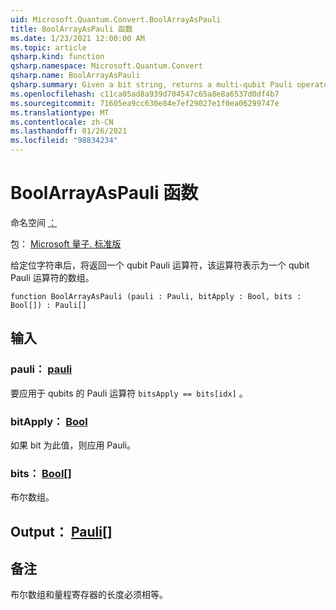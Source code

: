 ```yaml
---
uid: Microsoft.Quantum.Convert.BoolArrayAsPauli
title: BoolArrayAsPauli 函数
ms.date: 1/23/2021 12:00:00 AM
ms.topic: article
qsharp.kind: function
qsharp.namespace: Microsoft.Quantum.Convert
qsharp.name: BoolArrayAsPauli
qsharp.summary: Given a bit string, returns a multi-qubit Pauli operator represented as an array of single-qubit Pauli operators.
ms.openlocfilehash: c11ca05ad8a939d704547c65a8e8a6537d0df4b7
ms.sourcegitcommit: 71605ea9cc630e84e7ef29027e1f0ea06299747e
ms.translationtype: MT
ms.contentlocale: zh-CN
ms.lasthandoff: 01/26/2021
ms.locfileid: "98834234"
---
```

# <a name="boolarrayaspauli-function"></a>BoolArrayAsPauli 函数

命名空间 [：](xref:Microsoft.Quantum.Convert)

包： [Microsoft 量子. 标准版](https://nuget.org/packages/Microsoft.Quantum.Standard)


给定位字符串后，将返回一个 qubit Pauli 运算符，该运算符表示为一个 qubit Pauli 运算符的数组。

```qsharp
function BoolArrayAsPauli (pauli : Pauli, bitApply : Bool, bits : Bool[]) : Pauli[]
```


## <a name="input"></a>输入

### <a name="pauli--pauli"></a>pauli： [pauli](xref:microsoft.quantum.lang-ref.pauli)

要应用于 qubits 的 Pauli 运算符 `bitsApply == bits[idx]` 。


### <a name="bitapply--bool"></a>bitApply： [Bool](xref:microsoft.quantum.lang-ref.bool)

如果 bit 为此值，则应用 Pauli。


### <a name="bits--bool"></a>bits： [Bool](xref:microsoft.quantum.lang-ref.bool)[]

布尔数组。



## <a name="output--pauli"></a>Output： [Pauli](xref:microsoft.quantum.lang-ref.pauli)[]



## <a name="remarks"></a>备注

布尔数组和量程寄存器的长度必须相等。
